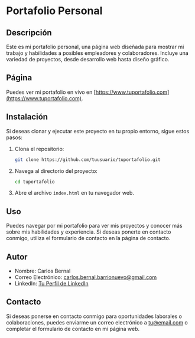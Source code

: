 # Portafolio Personal

## Descripción
Este es mi portafolio personal, una página web diseñada para mostrar mi trabajo y habilidades a posibles empleadores y colaboradores. Incluye una variedad de proyectos, desde desarrollo web hasta diseño gráfico.

<!-- ## Capturas de Pantalla
![Captura de Pantalla 1](screenshots/screenshot1.png)
![Captura de Pantalla 2](screenshots/screenshot2.png) -->

## Página
Puedes ver mi portafolio en vivo en [https://www.tuportafolio.com](https://www.tuportafolio.com).

## Instalación
Si deseas clonar y ejecutar este proyecto en tu propio entorno, sigue estos pasos:

1. Clona el repositorio:

   ```bash
   git clone https://github.com/tuusuario/tuportafolio.git
   ```

2. Navega al directorio del proyecto:

   ```bash
   cd tuportafolio
   ```

3. Abre el archivo `index.html` en tu navegador web.

## Uso
Puedes navegar por mi portafolio para ver mis proyectos y conocer más sobre mis habilidades y experiencia. Si deseas ponerte en contacto conmigo, utiliza el formulario de contacto en la página de contacto.

## Autor
- Nombre: Carlos Bernal
- Correo Electrónico: carlos.bernal.barrionuevo@gmail.com
- LinkedIn: [Tu Perfil de LinkedIn](https://www.linkedin.com/in/carlos-bernal-barrionuevo-036326234/)

<!-- ## Licencia
Este proyecto está bajo la Licencia MIT. Puedes encontrar más detalles en el archivo [LICENSE](LICENSE). -->

## Contacto
Si deseas ponerse en contacto conmigo para oportunidades laborales o colaboraciones, puedes enviarme un correo electrónico a [tu@email.com](mailto:carlos.bernal.barrionuevo@gmail.com) o completar el formulario de contacto en mi página web.
